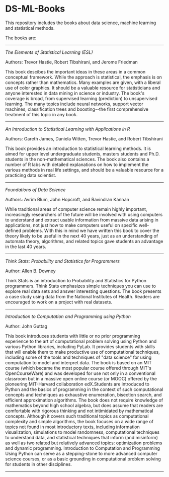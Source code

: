 # DS-ML-Books

This repository includes the books about data science, machine learning and statistical methods.

The books are:

------------------------------------------------------------
*The Elements of Statistical Learning (ESL)*

Authors: Trevor Hastie, Robert Tibshirani, and Jerome Friedman

This book descibes the important ideas in these areas in a common conceptual framework. While the approach is statistical, the emphasis is on concepts rather than mathematics. Many examples are given, with a liberal use of color graphics. It should be a valuable resource for statisticians and anyone interested in data mining in science or industry. The book's coverage is broad, from supervised learning (prediction) to unsupervised learning. The many topics include neural networks, support vector machines, classification trees and boosting--the first comprehensive treatment of this topic in any book.

-------------------------------------------------------------

*An Introduction to Statistical Learning with Applications in R*

Authors: Gareth James, Daniela Witten, Trevor Hastie, and Robert Tibshirani

This book provides an introduction to statistical learning methods. It is aimed for upper level undergraduate students, masters students and Ph.D. students in the non-mathematical sciences. The book also contains a number of R labs with detailed explanations on how to implement the various methods in real life settings, and should be a valuable resource for a practicing data scientist.

-------------------------------------------------------------

*Foundations of Data Science*

Authors: Avrim Blum, John Hopcroft, and Ravindran Kannan

While traditional areas of computer science remain highly important, increasingly researchers of the future will be involved with using computers to understand and extract usable information from massive data arising in applications, not just how to make computers useful on specific well-defined problems. With this in mind we have written this book to cover the theory likely to be useful in the next 40 years, just as an understanding of automata theory, algorithms, and related topics gave students an advantage in the last 40 years.

-------------------------------------------------------------

*Think Stats: Probability and Statistics for Programmers*

Author: Allen B. Downey

Think Stats is an introduction to Probability and Statistics for Python programmers.
Think Stats emphasizes simple techniques you can use to explore real data sets and answer interesting questions. The book presents a case study using data from the National Institutes of Health. Readers are encouraged to work on a project with real datasets.

-------------------------------------------------------------

*Introduction to Computation and Programming using Python*

Author: John Guttag

This book introduces students with little or no prior programming experience to the art of computational problem solving using Python and various Python libraries, including PyLab. It provides students with skills that will enable them to make productive use of computational techniques, including some of the tools and techniques of "data science" for using computation to model and interpret data. The book is based on an MIT course (which became the most popular course offered through MIT's OpenCourseWare) and was developed for use not only in a conventional classroom but in a massive open online course (or MOOC) offered by the pioneering MIT-Harvard collaboration edX.Students are introduced to Python and the basics of programming in the context of such computational concepts and techniques as exhaustive enumeration, bisection search, and efficient approximation algorithms. The book does not require knowledge of mathematics beyond high school algebra, but does assume that readers are comfortable with rigorous thinking and not intimidated by mathematical concepts. Although it covers such traditional topics as computational complexity and simple algorithms, the book focuses on a wide range of topics not found in most introductory texts, including information visualization, simulations to model randomness, computational techniques to understand data, and statistical techniques that inform (and misinform) as well as two related but relatively advanced topics: optimization problems and dynamic programming. Introduction to Computation and Programming Using Python can serve as a stepping-stone to more advanced computer science courses, or as a basic grounding in computational problem solving for students in other disciplines.

-------------------------------------------------------------



















